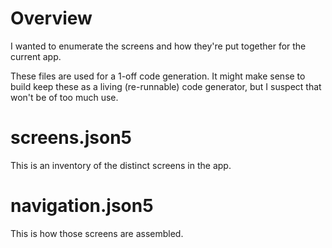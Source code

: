 # Overview

I wanted to enumerate the screens and how they're put together for the current app. 

These files are used for a 1-off code generation.  It might make sense to build keep these as a living (re-runnable) code generator, but I suspect that won't be of too much use.

# screens.json5

This is an inventory of the distinct screens in the app.

# navigation.json5

This is how those screens are assembled.

